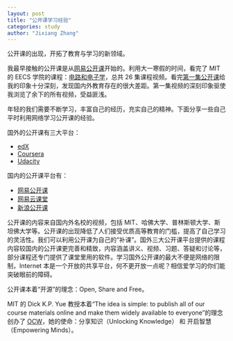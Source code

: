 ```yaml
---
layout: post
title: "公开课学习经验"
categories: study
author: "Jixiang Zhang"
---
```


公开课的出现，开拓了教育与学习的新领域。

我最早接触的公开课是从[网易公开课](https://open.163.com/)开始的。利用大一寒假的时间，看完了 MIT 的 EECS 学院的课程：[电路和电子学](http://open.163.com/special/opencourse/circuits.html)，总共 26 集课程视频。看完[第一集公开课](http://open.163.com/movie/2007/8/F/Q/M7A8MMH3M_M7A8O2HFQ.html)给我的印象十分深刻，发现国内外教育存在的很大差距。第一集视频的深刻印象驱使我浏览了余下的所有视频，受益匪浅。

年轻的我们需要不断学习，丰富自己的经历，充实自己的精神。下面分享一些自己平时利用网络学习公开课的经验。

国外的公开课有三大平台：

- [edX](https://www.edx.org/)
- [Coursera](https://www.coursera.org/)
- [Udacity](https://www.udacity.com/)

国内的公开课平台有：

- [网易公开课](https://open.163.com/)
- [网易云课堂](http://study.163.com)
- [新浪公开课](http://open.sina.com.cn/)

公开课的内容来自国内外名校的视频，包括 MIT、哈佛大学、普林斯顿大学、斯坦佛大学等。公开课的出现降低了人们接受优质高等教育的门槛，提高了自己学习的灵活性。我们可以利用公开课为自己的“补课”。国外三大公开课平台提供的课程内容较国内的公开课更完善和精致，内容涵盖讲义、视频、习题、答疑和讨论等，部分课程还专门提供了课堂里用的软件。学习国外公开课的最大不便是网络的限制，Internet 本是一个开放的共享平台，何不更开放一点呢？相信爱学习的你们能突破眼前的障碍。

公开课本着“开源”的理念：Open, Share and Free。

MIT 的 Dick K.P. Yue 教授本着“The idea is simple: to publish all of our course materials online and make them widely available to everyone”的理念创办了 [OCW](https://ocw.mit.edu/index.htm)，她的使命：分享知识（Unlocking Knowledge） 和 开启智慧（Empowering Minds）。
